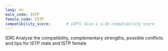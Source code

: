 ```yaml
---
lang: en
male_code: ISTP
female_code: ISTP
compatibility_score:       # [GPT] Give a 1–10 compatibility score
---
```


[DR] Analyze the compatibility, complementary strengths, possible conflicts and tips for ISTP male and ISTP female

